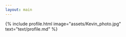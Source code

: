 ```yaml
---
layout: main
---
```

{% include profile.html image="assets/Kevin_photo.jpg" text="text/profile.md" %}